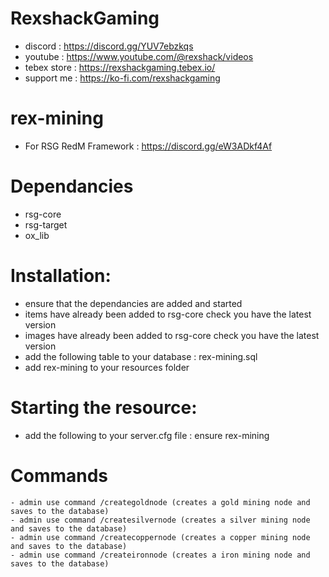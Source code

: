 # RexshackGaming
- discord : https://discord.gg/YUV7ebzkqs
- youtube : https://www.youtube.com/@rexshack/videos
- tebex store : https://rexshackgaming.tebex.io/
- support me : https://ko-fi.com/rexshackgaming

# rex-mining
- For RSG RedM Framework : https://discord.gg/eW3ADkf4Af

# Dependancies
- rsg-core
- rsg-target
- ox_lib

# Installation:
- ensure that the dependancies are added and started
- items have already been added to rsg-core check you have the latest version
- images have already been added to rsg-core check you have the latest version
- add the following table to your database : rex-mining.sql
- add rex-mining to your resources folder

# Starting the resource:
- add the following to your server.cfg file : ensure rex-mining

# Commands
```
- admin use command /creategoldnode (creates a gold mining node and saves to the database)
- admin use command /createsilvernode (creates a silver mining node and saves to the database)
- admin use command /createcoppernode (creates a copper mining node and saves to the database)
- admin use command /createironnode (creates a iron mining node and saves to the database)
```